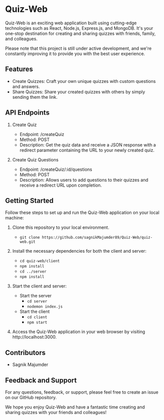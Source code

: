 # Quiz-Web

Quiz-Web is an exciting web application built using cutting-edge technologies such as React, Node.js, Express.js, and MongoDB. It's your one-stop destination for creating and sharing quizzes with friends, family, and colleagues.

Please note that this project is still under active development, and we're constantly improving it to provide you with the best user experience.

## Features

- Create Quizzes: Craft your own unique quizzes with custom questions and answers.
- Share Quizzes: Share your created quizzes with others by simply sending them the link.

## API Endpoints

1. Create Quiz

   - Endpoint: /createQuiz
   - Method: POST
   - Description: Get the quiz data and receive a JSON response with a redirect parameter containing the URL to your newly created quiz.

2. Create Quiz Questions
   - Endpoint: /createQuiz/:id/questions
   - Method: POST
   - Description: Allows users to add questions to their quizzes and receive a redirect URL upon completion.

## Getting Started

Follow these steps to set up and run the Quiz-Web application on your local machine:

1. Clone this repository to your local environment.

   - `git clone https://github.com/sagnikMajumder89/Quiz-Web/quiz-web.git`

2. Install the necessary dependencies for both the client and server:

   - `cd quiz-web/client`
   - `npm install`
   - `cd ../server`
   - `npm install`

3. Start the client and server:

   - Start the server
     - `cd server`
     - `nodemon index.js`
   - Start the client
     - `cd client`
     - `npm start`

4. Access the Quiz-Web application in your web browser by visiting http://localhost:3000.

## Contributors

- Sagnik Majumder

## Feedback and Support

For any questions, feedback, or support, please feel free to create an issue on our GitHub repository.

We hope you enjoy Quiz-Web and have a fantastic time creating and sharing quizzes with your friends and colleagues!
